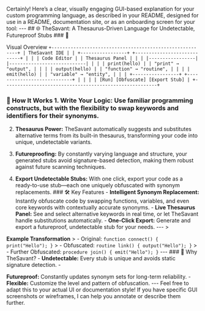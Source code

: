 Certainly! Here’s a clear, visually engaging GUI-based explanation for your custom programming language, as described in your README, designed for use in a README, documentation site, or as an onboarding screen for your tool: --- ## 🌐 TheSavant: A Thesaurus-Driven Language for Undetectable, Futureproof Stubs ### 🎨 

Visual Overview ``` +---------------------------------------------------------+ | TheSavant IDE | | +-----------------+ +----------------------------+ | | | Code Editor | | Thesaurus Panel | | | |-----------------| |----------------------------| | | | print(hello) | | "print" → "output", | | | | output(hello) | | "function" → "routine", | | | | emit(hello) | | "variable" → "entity", | | | +-----------------+ +----------------------------+ | | | | [Run] [Obfuscate] [Export Stub] | +--------------------------------------------------------+ ``` 

### 🧩 How It Works 1. **Write Your Logic:** Use familiar programming constructs, but with the flexibility to swap keywords and identifiers for their synonyms.

2. **Thesaurus Power:** TheSavant automatically suggests and substitutes alternative terms from its built-in thesaurus, transforming your code into unique, undetectable variants. 

3. **Futureproofing:** By constantly varying language and structure, your generated stubs avoid signature-based detection, making them robust against future scanning techniques. 

4. **Export Undetectable Stubs:** With one click, export your code as a ready-to-use stub—each one uniquely obfuscated with synonym replacements. ### 🛠️ Key Features - **Intelligent Synonym Replacement:** Instantly obfuscate code by swapping functions, variables, and even core keywords with contextually accurate synonyms. - **Live Thesaurus Panel:** See and select alternative keywords in real time, or let TheSavant handle substitutions automatically. - **One-Click Export:** Generate and export a futureproof, undetectable stub for your needs. --- > 

**Example Transformation** > - Original: `function connect() { print("Hello"); }` > - Obfuscated: `routine link() { output("Hello"); }` > - Further Obfuscated: `procedure join() { emit("Hello"); }` --- ### 🚀 Why TheSavant? - **Undetectable:** Every stub is unique and avoids static signature detection. - 

**Futureproof:** Constantly updates synonym sets for long-term reliability. - **Flexible:** Customize the level and pattern of obfuscation. --- Feel free to adapt this to your actual UI or documentation style! If you have specific GUI screenshots or wireframes, I can help you annotate or describe them further.
